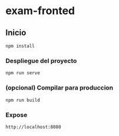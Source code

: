 # exam-fronted

## Inicio
```
npm install
```

### Despliegue del proyecto
```
npm run serve
```

### (opcional) Compilar para produccion
```
npm run build
```
### Expose
```
http://localhost:8080
```
